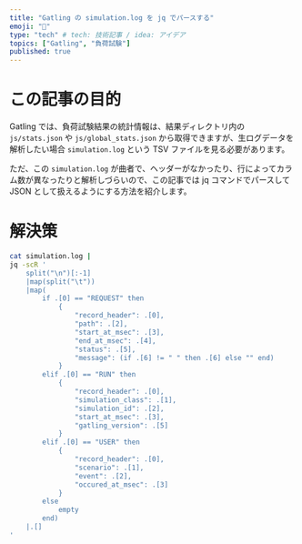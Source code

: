 ```yaml
---
title: "Gatling の simulation.log を jq でパースする"
emoji: "🔫"
type: "tech" # tech: 技術記事 / idea: アイデア
topics: ["Gatling", "負荷試験"]
published: true
---
```


# この記事の目的

Gatling では、負荷試験結果の統計情報は、結果ディレクトリ内の `js/stats.json` や `js/global_stats.json` から取得できますが、生ログデータを解析したい場合 `simulation.log` という TSV ファイルを見る必要があります。

ただ、この `simulation.log` が曲者で、ヘッダーがなかったり、行によってカラム数が異なったりと解析しづらいので、この記事では jq コマンドでパースして JSON として扱えるようにする方法を紹介します。


# 解決策

```sh
cat simulation.log |
jq -scR '
    split("\n")[:-1]
    |map(split("\t"))
    |map(
        if .[0] == "REQUEST" then
            {
                "record_header": .[0],
                "path": .[2],
                "start_at_msec": .[3],
                "end_at_msec": .[4],
                "status": .[5],
                "message": (if .[6] != " " then .[6] else "" end)
            }
        elif .[0] == "RUN" then
            {
                "record_header": .[0],
                "simulation_class": .[1],
                "simulation_id": .[2],
                "start_at_msec": .[3],
                "gatling_version": .[5]
            }
        elif .[0] == "USER" then
            {
                "record_header": .[0],
                "scenario": .[1],
                "event": .[2],
                "occured_at_msec": .[3]
            }
        else
            empty
        end)
    |.[]
'
```
